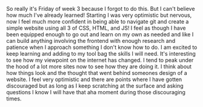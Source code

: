 So really it's Friday of week 3 because I forgot to do this.
But I can't believe how much I've already learned! 
Starting I was very optimistic but nervous, now I feel much more confident in being able to navigate git and create a simple website using all 3 of CSS, HTML, and JS!
I feel as though I have been equipped enough to go out and learn on my own as needed and like I can build anything involving the frontend with enough research and patience when I approach something I don't know how to do. I am excited to keep learning and adding to my tool bag the skills I will need.
It's interesting to see how my viewpoint on the internet has changed. I tend to peak under the hood of a lot more sites now to see how they are doing it. I think about how things look and the thought that went behind someones design of a website.
I feel very optimistic and there are points where I have gotten discouraged but as long as I keep scratching at the surface and asking questions I know I will have that aha moment during those discouraging times.